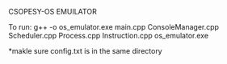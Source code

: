 CSOPESY-OS EMUILATOR

To run:
g++ -o os_emulator.exe main.cpp ConsoleManager.cpp Scheduler.cpp Process.cpp Instruction.cpp
os_emulator.exe

*makle sure config.txt is in the same directory
